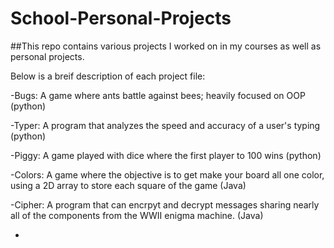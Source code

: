 # School-Personal-Projects

##This repo contains various projects I worked on in my courses as well as personal projects.

Below is a breif description of each project file:

-Bugs:  A game where ants battle against bees; heavily focused on OOP (python)

-Typer:  A program that analyzes the speed and accuracy of a user's typing (python)

-Piggy:  A game played with dice where the first player to 100 wins (python)

-Colors: A game where the objective is to get make your board all one color, using a 2D array to store each square of the game (Java)

-Cipher: A program that can encrpyt and decrypt messages sharing nearly all of the components from the WWII enigma machine. (Java)

-



